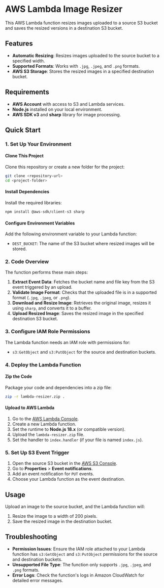 # AWS Lambda Image Resizer

This AWS Lambda function resizes images uploaded to a source S3 bucket and saves the resized versions in a destination S3 bucket.

## Features

- **Automatic Resizing**: Resizes images uploaded to the source bucket to a specified width.
- **Supported Formats**: Works with `.jpg`, `.jpeg`, and `.png` formats.
- **AWS S3 Storage**: Stores the resized images in a specified destination bucket.

## Requirements

- **AWS Account** with access to S3 and Lambda services.
- **Node.js** installed on your local environment.
- **AWS SDK v3** and **sharp** library for image processing.

## Quick Start

### 1. Set Up Your Environment

#### Clone This Project

Clone this repository or create a new folder for the project:

```bash
git clone <repository-url>
cd <project-folder>
```

#### Install Dependencies

Install the required libraries:

```bash
npm install @aws-sdk/client-s3 sharp
```

#### Configure Environment Variables

Add the following environment variable to your Lambda function:

- `DEST_BUCKET`: The name of the S3 bucket where resized images will be stored.

### 2. Code Overview

The function performs these main steps:

1. **Extract Event Data**: Fetches the bucket name and file key from the S3 event triggered by an upload.
2. **Validate Image Format**: Checks that the uploaded file is in a supported format (`.jpg`, `.jpeg`, or `.png`).
3. **Download and Resize Image**: Retrieves the original image, resizes it using `sharp`, and converts it to a buffer.
4. **Upload Resized Image**: Saves the resized image in the specified destination S3 bucket.

### 3. Configure IAM Role Permissions

The Lambda function needs an IAM role with permissions for:

- `s3:GetObject` and `s3:PutObject` for the source and destination buckets.

### 4. Deploy the Lambda Function

#### Zip the Code

Package your code and dependencies into a zip file:

```bash
zip -r lambda-resizer.zip .
```

#### Upload to AWS Lambda

1. Go to the [AWS Lambda Console](https://console.aws.amazon.com/lambda/).
2. Create a new Lambda function.
3. Set the runtime to **Node.js 18.x** (or compatible version).
4. Upload the `lambda-resizer.zip` file.
5. Set the handler to `index.handler` (if your file is named `index.js`).

### 5. Set Up S3 Event Trigger

1. Open the source S3 bucket in the [AWS S3 Console](https://s3.console.aws.amazon.com/s3/).
2. Go to **Properties** > **Event notifications**.
3. Add an event notification for `PUT` events.
4. Choose your Lambda function as the event destination.

## Usage

Upload an image to the source bucket, and the Lambda function will:

1. Resize the image to a width of 200 pixels.
2. Save the resized image in the destination bucket.

## Troubleshooting

- **Permission Issues**: Ensure the IAM role attached to your Lambda function has `s3:GetObject` and `s3:PutObject` permissions for the source and destination buckets.
- **Unsupported File Type**: The function only supports `.jpg`, `.jpeg`, and `.png` formats.
- **Error Logs**: Check the function's logs in Amazon CloudWatch for detailed error messages.

